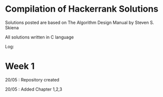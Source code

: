 # Compilation of Hackerrank Solutions

Solutions posted are based on The Algorithm Design Manual by Steven S. Skiena

All solutions written in C language


Log:
# Week 1

20/05 : Repository created

20/05 : Added Chapter 1,2,3
